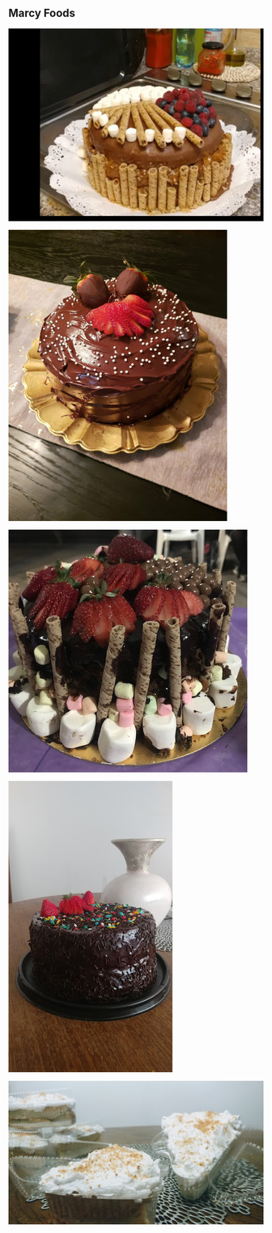 
## Marcy Foods

![](src/asests/img/torta1.png)

![](src/asests/img/torta2.jpg)

![](src/asests/img/torta3.png)

![](src/asests/img/torta4.jpg)

![](src/asests/img/bienmesabe.jpg)